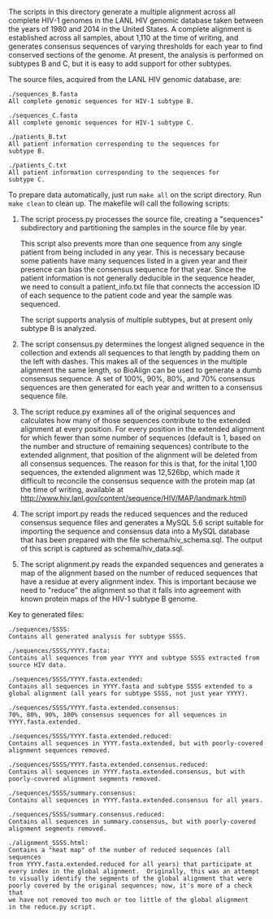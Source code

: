 
The scripts in this directory generate a multiple alignment across
all complete HIV-1 genomes in the LANL HIV genomic database
taken between the years of 1980 and 2014 in the United States.  A
complete alignment is established across all samples, about 1,110 at
the time of writing, and generates consensus sequences of varying
thresholds for each year to find conserved sections of the genome.
At present, the analysis is performed on subtypes B and C, but it
is easy to add support for other subtypes.

The source files, acquired from the LANL HIV genomic database, are:

    ./sequences_B.fasta
    All complete genomic sequences for HIV-1 subtype B.

    ./sequences_C.fasta
    All complete genomic sequences for HIV-1 subtype C.

    ./patients_B.txt
    All patient information corresponding to the sequences for
    subtype B. 

    ./patients_C.txt
    All patient information corresponding to the sequences for
    subtype C. 

To prepare data automatically, just run ``make all`` on the script
directory.  Run ``make clean`` to clean up.  The makefile will call
the following scripts:

1.  The script process.py processes the source file, creating a
    "sequences" subdirectory and partitioning the samples in the
    source file by year.

    This script also prevents more than one sequence from any single
    patient from being included in any year.  This is necessary
    because some patients have many sequences listed in a given year
    and their presence can bias the consensus sequence for that
    year.  Since the patient information is not generally deducible
    in the sequence header, we need to consult a patient_info.txt
    file that connects the accession ID of each sequence to the
    patient code and year the sample was sequenced.

    The script supports analysis of multiple subtypes, but at present
    only subtype B is analyzed.

2.  The script consensus.py determines the longest aligned 
    sequence in the collection and extends all sequences to that
    length by padding them on the left with dashes.  This makes all
    of the sequences in the multiple alignment the same length, so
    BioAlign can be used to generate a dumb consensus sequence.
    A set of 100%, 90%, 80%, and 70% consensus sequences are then
    generated for each year and written to a consensus sequence file.

3.  The script reduce.py examines all of the original sequences and
    calculates how many of those sequences contribute to the extended
    alignment at every position.  For every position in the extended
    alignment for which fewer than some number of sequences (default
    is 1, based on the number and structure of remaining sequences)
    contribute to the extended alignment, that position of the 
    alignment will be deleted from all consensus sequences.  The reason
    for this is that, for the inital 1,100 sequences, the extended
    alignment was 12,526bp, which made it difficult to reconcile the
    consensus sequence with the protein map (at the time of writing,
    available at http://www.hiv.lanl.gov/content/sequence/HIV/MAP/landmark.html)

4.  The script import.py reads the reduced sequences and the reduced
    consensus sequence files and generates a MySQL 5.6 script suitable
    for importing the sequence and consensus data into a MySQL database
    that has been prepared with the file schema/hiv_schema.sql.
    The output of this script is captured as schema/hiv_data.sql.

5.  The script alignment.py reads the expanded sequences and generates
    a map of the alignment based on the number of reduced sequences that
    have a residue at every alignment index.  This is important because we
    need to "reduce" the alignment so that it falls into agreement with
    known protein maps of the HIV-1 subtype B genome.

Key to generated files:

    ./sequences/SSSS:
    Contains all generated analysis for subtype SSSS.

    ./sequences/SSSS/YYYY.fasta:
    Contains all sequences from year YYYY and subtype SSSS extracted from
    source HIV data.

    ./sequences/SSSS/YYYY.fasta.extended:
    Contains all sequences in YYYY.fasta and subtype SSSS extended to a
    global alignment (all years for subtype SSSS, not just year YYYY).

    ./sequences/SSSS/YYYY.fasta.extended.consensus:
    70%, 80%, 90%, 100% consensus sequences for all sequences in
    YYYY.fasta.extended.

    ./sequences/SSSS/YYYY.fasta.extended.reduced: 
    Contains all sequences in YYYY.fasta.extended, but with poorly-covered
    alignment sequences removed.

    ./sequences/SSSS/YYYY.fasta.extended.consensus.reduced:
    Contains all sequences in YYYY.fasta.extended.consensus, but with
    poorly-covered alignment segments removed.

    ./sequences/SSSS/summary.consensus:
    Contains all sequences in YYYY.fasta.extended.consensus for all years.

    ./sequences/SSSS/summary.consensus.reduced:
    Contains all sequences in summary.consensus, but with poorly-covered
    alignment segments removed.

    ./alignment_SSSS.html:
    Contains a "heat map" of the number of reduced sequences (all sequences
    from YYYY.fasta.extended.reduced for all years) that participate at
    every index in the global alignment.  Originally, this was an attempt
    to visually identify the segments of the global alignment that were
    poorly covered by the original sequences; now, it's more of a check that
    we have not removed too much or too little of the global alignment 
    in the reduce.py script.
